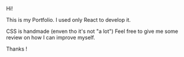 Hi!

This is my Portfolio.
I used only React to develop it.

CSS is handmade (enven tho it's not "a lot")
Feel free to give me some review on how I can improve myself.

Thanks !
